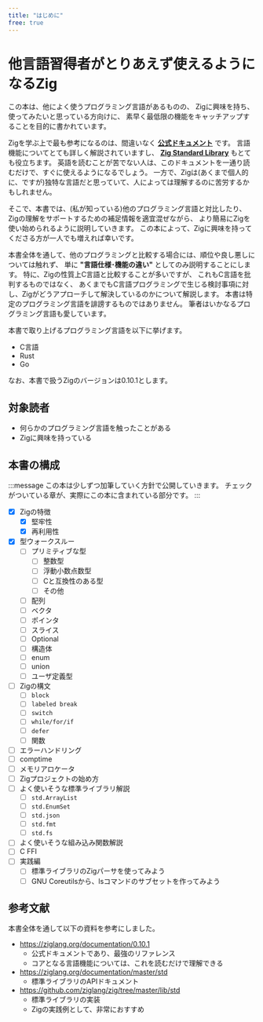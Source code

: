 ```yaml
---
title: "はじめに"
free: true
---
```


# 他言語習得者がとりあえず使えるようになるZig

この本は、他によく使うプログラミング言語があるものの、
Zigに興味を持ち、使ってみたいと思っている方向けに、
素早く最低限の機能をキャッチアップすることを目的に書かれています。

Zigを学ぶ上で最も参考になるのは、間違いなく **[公式ドキュメント](https://ziglang.org/documentation/0.10.1/)** です。
言語機能についてとても詳しく解説されていますし、 **[Zig Standard Library](https://ziglang.org/documentation/master/std/#A;std)** もとても役立ちます。
英語を読むことが苦でない人は、このドキュメントを一通り読むだけで、すぐに使えるようになるでしょう。
一方で、Zigは(あくまで個人的に、ですが)独特な言語だと思っていて、人によっては理解するのに苦労するかもしれません。

そこで、本書では、(私が知っている)他のプログラミング言語と対比したり、
Zigの理解をサポートするための補足情報を適宜混ぜながら、
より簡易にZigを使い始められるように説明していきます。
この本によって、Zigに興味を持ってくださる方が一人でも増えれば幸いです。

本書全体を通して、他のプログラミングと比較する場合には、順位や良し悪しについては触れず、
単に **"言語仕様･機能の違い"** としてのみ説明することにします。
特に、Zigの性質上C言語と比較することが多いですが、
これもC言語を批判するものではなく、
あくまでもC言語プログラミングで生じる検討事項に対し、Zigがどうアプローチして解決しているのかについて解説します。
本書は特定のプログラミング言語を誹謗するものではありません。
筆者はいかなるプログラミング言語も愛しています。

本書で取り上げるプログラミング言語を以下に挙げます。

- C言語
- Rust
- Go

なお、本書で扱うZigのバージョンは0.10.1とします。

## 対象読者

- 何らかのプログラミング言語を触ったことがある
- Zigに興味を持っている

## 本書の構成

:::message
この本は少しずつ加筆していく方針で公開していきます。
チェックがついている章が、実際にこの本に含まれている部分です。
:::


- [x] Zigの特徴
  - [x] 堅牢性
  - [x] 再利用性
- [x] 型ウォークスルー
    - [ ] プリミティブな型
        - [ ] 整数型
        - [ ] 浮動小数点数型
        - [ ] Cと互換性のある型
        - [ ] その他
    - [ ] 配列
    - [ ] ベクタ
    - [ ] ポインタ
    - [ ] スライス
    - [ ] Optional
    - [ ] 構造体
    - [ ] enum
    - [ ] union
    - [ ] ユーザ定義型
- [ ] Zigの構文
  - [ ] `block`
  - [ ] `labeled break`
  - [ ] `switch`
  - [ ] `while/for/if`
  - [ ] `defer`
  - [ ] 関数
- [ ] エラーハンドリング
- [ ] comptime
- [ ] メモリアロケータ
- [ ] Zigプロジェクトの始め方
- [ ] よく使いそうな標準ライブラリ解説
    - [ ] `std.ArrayList`
    - [ ] `std.EnumSet`
    - [ ] `std.json`
    - [ ] `std.fmt`
    - [ ] `std.fs`
- [ ] よく使いそうな組み込み関数解説
- [ ] C FFI
- [ ] 実践編
  - [ ] 標準ライブラリのZigパーサを使ってみよう
  - [ ] GNU Coreutilsから、lsコマンドのサブセットを作ってみよう

## 参考文献

本書全体を通して以下の資料を参考にしました。

- <https://ziglang.org/documentation/0.10.1>
  - 公式ドキュメントであり、最強のリファレンス
  - コアとなる言語機能については、これを読むだけで理解できる
- <https://ziglang.org/documentation/master/std>
  - 標準ライブラリのAPIドキュメント
- <https://github.com/ziglang/zig/tree/master/lib/std>
  - 標準ライブラリの実装
  - Zigの実践例として、非常におすすめ
 

